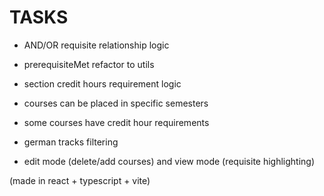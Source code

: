 # TASKS

- AND/OR requisite relationship logic

- prerequisiteMet refactor to utils

- section credit hours requirement logic

- courses can be placed in specific semesters

- some courses have credit hour requirements

- german tracks filtering

- edit mode (delete/add courses) and view mode (requisite highlighting)

(made in react + typescript + vite)
